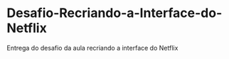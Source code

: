 # Desafio-Recriando-a-Interface-do-Netflix
Entrega do desafio da aula recriando a interface do Netflix
